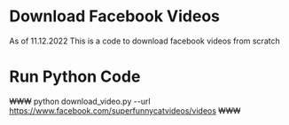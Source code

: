 
# Download Facebook Videos
As of 11.12.2022
This is a code to download facebook videos from scratch

# Run Python Code
₩₩₩
python download_video.py --url https://www.facebook.com/superfunnycatvideos/videos
₩₩₩
